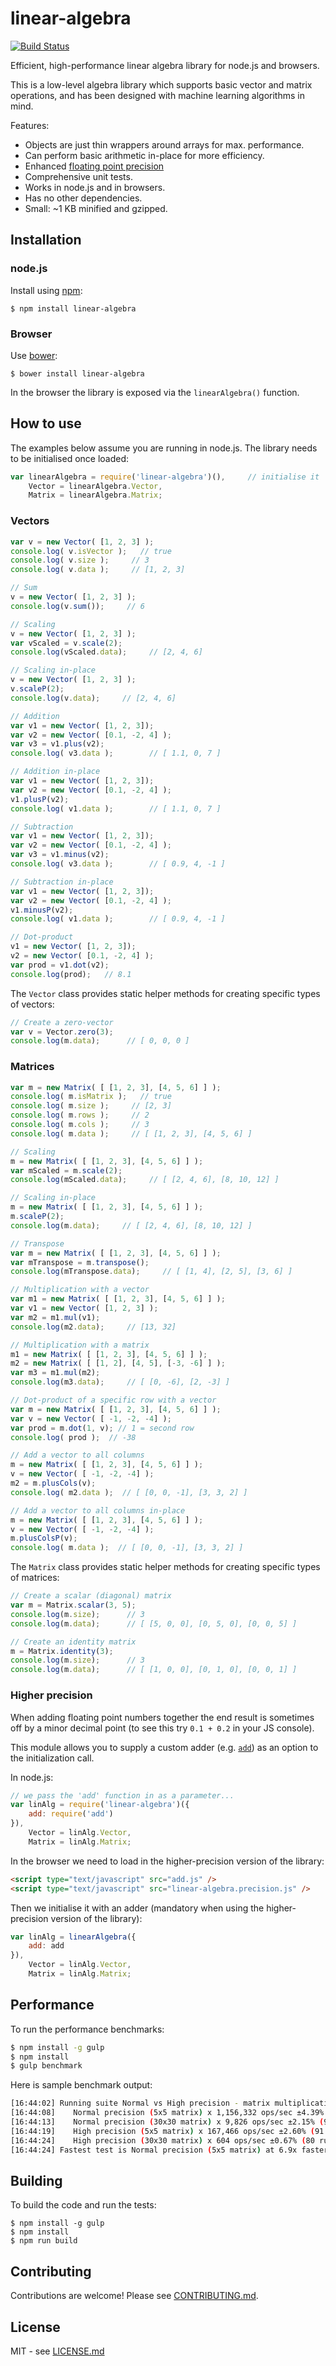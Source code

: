# linear-algebra

[![Build Status](https://secure.travis-ci.org/hiddentao/linear-algebra.png)](http://travis-ci.org/hiddentao/linear-algebra)

Efficient, high-performance linear algebra library for node.js and browsers.

This is a low-level algebra library which supports basic vector and matrix operations, and has been designed with machine learning algorithms in mind.

Features:

* Objects are just thin wrappers around arrays for max. performance.
* Can perform basic arithmetic in-place for more efficiency.
* Enhanced [floating point precision](#higher-precision)
* Comprehensive unit tests.
* Works in node.js and in browsers.
* Has no other dependencies.
* Small: ~1 KB minified and gzipped.

## Installation

### node.js

Install using [npm](http://npmjs.org/):

    $ npm install linear-algebra

### Browser

Use [bower](https://github.com/bower/bower):

    $ bower install linear-algebra

In the browser the library is exposed via the `linearAlgebra()` function.

## How to use

The examples below assume you are running in node.js. The library needs to be initialised once loaded:

```javascript
var linearAlgebra = require('linear-algebra')(),     // initialise it
    Vector = linearAlgebra.Vector,
    Matrix = linearAlgebra.Matrix;
```

### Vectors

```javascript
var v = new Vector( [1, 2, 3] );
console.log( v.isVector );   // true
console.log( v.size );     // 3
console.log( v.data );     // [1, 2, 3]

// Sum
v = new Vector( [1, 2, 3] );
console.log(v.sum());     // 6

// Scaling
v = new Vector( [1, 2, 3] );
var vScaled = v.scale(2);
console.log(vScaled.data);     // [2, 4, 6]

// Scaling in-place
v = new Vector( [1, 2, 3] );
v.scaleP(2);
console.log(v.data);     // [2, 4, 6]

// Addition
var v1 = new Vector( [1, 2, 3]);
var v2 = new Vector( [0.1, -2, 4] );
var v3 = v1.plus(v2);
console.log( v3.data );        // [ 1.1, 0, 7 ]

// Addition in-place
var v1 = new Vector( [1, 2, 3]);
var v2 = new Vector( [0.1, -2, 4] );
v1.plusP(v2);
console.log( v1.data );        // [ 1.1, 0, 7 ]

// Subtraction
var v1 = new Vector( [1, 2, 3]);
var v2 = new Vector( [0.1, -2, 4] );
var v3 = v1.minus(v2);
console.log( v3.data );        // [ 0.9, 4, -1 ]

// Subtraction in-place
var v1 = new Vector( [1, 2, 3]);
var v2 = new Vector( [0.1, -2, 4] );
v1.minusP(v2);
console.log( v1.data );        // [ 0.9, 4, -1 ]

// Dot-product
v1 = new Vector( [1, 2, 3]);
v2 = new Vector( [0.1, -2, 4] );
var prod = v1.dot(v2);
console.log(prod);   // 8.1
```

The `Vector` class provides static helper methods for creating specific types of vectors:

```javascript
// Create a zero-vector
var v = Vector.zero(3);
console.log(m.data);      // [ 0, 0, 0 ]
```


### Matrices

```javascript
var m = new Matrix( [ [1, 2, 3], [4, 5, 6] ] );
console.log( m.isMatrix );   // true
console.log( m.size );     // [2, 3]
console.log( m.rows );     // 2
console.log( m.cols );     // 3
console.log( m.data );     // [ [1, 2, 3], [4, 5, 6] ]

// Scaling
m = new Matrix( [ [1, 2, 3], [4, 5, 6] ] );
var mScaled = m.scale(2);
console.log(mScaled.data);     // [ [2, 4, 6], [8, 10, 12] ]

// Scaling in-place
m = new Matrix( [ [1, 2, 3], [4, 5, 6] ] );
m.scaleP(2);
console.log(m.data);     // [ [2, 4, 6], [8, 10, 12] ]

// Transpose
var m = new Matrix( [ [1, 2, 3], [4, 5, 6] ] );
var mTranspose = m.transpose();
console.log(mTranspose.data);     // [ [1, 4], [2, 5], [3, 6] ]

// Multiplication with a vector
var m1 = new Matrix( [ [1, 2, 3], [4, 5, 6] ] );
var v1 = new Vector( [1, 2, 3] );
var m2 = m1.mul(v1);
console.log(m2.data);     // [13, 32]

// Multiplication with a matrix
m1 = new Matrix( [ [1, 2, 3], [4, 5, 6] ] );
m2 = new Matrix( [ [1, 2], [4, 5], [-3, -6] ] );
var m3 = m1.mul(m2);
console.log(m3.data);     // [ [0, -6], [2, -3] ]

// Dot-product of a specific row with a vector
var m = new Matrix( [ [1, 2, 3], [4, 5, 6] ] );
var v = new Vector( [ -1, -2, -4] );
var prod = m.dot(1, v); // 1 = second row 
console.log( prod );  // -38

// Add a vector to all columns
m = new Matrix( [ [1, 2, 3], [4, 5, 6] ] );
v = new Vector( [ -1, -2, -4] );
m2 = m.plusCols(v);
console.log( m2.data );  // [ [0, 0, -1], [3, 3, 2] ]

// Add a vector to all columns in-place
m = new Matrix( [ [1, 2, 3], [4, 5, 6] ] );
v = new Vector( [ -1, -2, -4] );
m.plusColsP(v);
console.log( m.data );  // [ [0, 0, -1], [3, 3, 2] ]
```

The `Matrix` class provides static helper methods for creating specific types of matrices:

```javascript
// Create a scalar (diagonal) matrix
var m = Matrix.scalar(3, 5);
console.log(m.size);      // 3
console.log(m.data);      // [ [5, 0, 0], [0, 5, 0], [0, 0, 5] ]

// Create an identity matrix
m = Matrix.identity(3);
console.log(m.size);      // 3
console.log(m.data);      // [ [1, 0, 0], [0, 1, 0], [0, 0, 1] ]
```

### Higher precision

When adding floating point numbers together the end result is sometimes off by a minor decimal point (to see this try `0.1 + 0.2` in your JS console). 

This module allows you to supply a custom adder (e.g. [`add`](https://www.npmjs.org/package/add)) as an option to the initialization call.

In node.js:

```javascript
// we pass the 'add' function in as a parameter...
var linAlg = require('linear-algebra')({
    add: require('add')
}),
    Vector = linAlg.Vector,
    Matrix = linAlg.Matrix;
```

In the browser we need to load in the higher-precision version of the library:

```html
<script type="text/javascript" src="add.js" />
<script type="text/javascript" src="linear-algebra.precision.js" />
```

Then we initialise it with an adder (mandatory when using the higher-precision version of the library):

```javascript
var linAlg = linearAlgebra({
    add: add
}),
    Vector = linAlg.Vector,
    Matrix = linAlg.Matrix;
```

## Performance

To run the performance benchmarks:

```bash
$ npm install -g gulp
$ npm install
$ gulp benchmark
```

Here is sample benchmark output:

```bash
[16:44:02] Running suite Normal vs High precision - matrix multiplication [/Users/home/dev/js/linear-algebra/benchmark/nvh-matrix-mul.js]...
[16:44:08]    Normal precision (5x5 matrix) x 1,156,332 ops/sec ±4.39% (88 runs sampled)
[16:44:13]    Normal precision (30x30 matrix) x 9,826 ops/sec ±2.15% (93 runs sampled)
[16:44:19]    High precision (5x5 matrix) x 167,466 ops/sec ±2.60% (91 runs sampled)
[16:44:24]    High precision (30x30 matrix) x 604 ops/sec ±0.67% (80 runs sampled)
[16:44:24] Fastest test is Normal precision (5x5 matrix) at 6.9x faster than High precision (5x5 matrix)
```

## Building

To build the code and run the tests:

    $ npm install -g gulp
    $ npm install
    $ npm run build


## Contributing

Contributions are welcome! Please see [CONTRIBUTING.md](https://github.com/hiddentao/linear-algebra/blob/master/CONTRIBUTING.md).

## License

MIT - see [LICENSE.md](https://github.com/hiddentao/linear-algebra/blob/master/LICENSE.md)